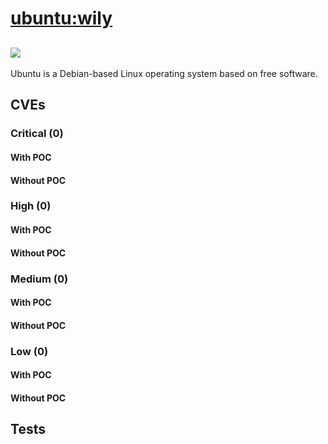 # [ubuntu:wily](https://hub.docker.com/_/ubuntu?tab=tags)
![](https://img.shields.io/static/v1?label=tag&message=wily&color=blue)
---
<p>
Ubuntu is a Debian-based Linux operating system based on free software.
</p>

## CVEs
### Critical (0)
#### With POC

#### Without POC


### High (0)
#### With POC

#### Without POC


### Medium (0)
#### With POC

#### Without POC


### Low (0)
#### With POC

#### Without POC


## Tests

